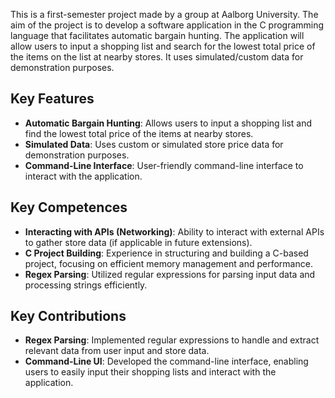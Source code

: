 This is a first-semester project made by a group at Aalborg University. The aim of the project is to develop a software application in the C programming language that facilitates automatic bargain hunting. The application will allow users to input a shopping list and search for the lowest total price of the items on the list at nearby stores. It uses simulated/custom data for demonstration purposes.

## Key Features

- **Automatic Bargain Hunting**: Allows users to input a shopping list and find the lowest total price of the items at nearby stores.
- **Simulated Data**: Uses custom or simulated store price data for demonstration purposes.
- **Command-Line Interface**: User-friendly command-line interface to interact with the application.

## Key Competences

- **Interacting with APIs (Networking)**: Ability to interact with external APIs to gather store data (if applicable in future extensions).
- **C Project Building**: Experience in structuring and building a C-based project, focusing on efficient memory management and performance.
- **Regex Parsing**: Utilized regular expressions for parsing input data and processing strings efficiently.

## Key Contributions

- **Regex Parsing**: Implemented regular expressions to handle and extract relevant data from user input and store data.
- **Command-Line UI**: Developed the command-line interface, enabling users to easily input their shopping lists and interact with the application.
